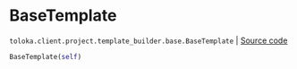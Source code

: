 # BaseTemplate
`toloka.client.project.template_builder.base.BaseTemplate` | [Source code](https://github.com/Toloka/toloka-kit/blob/v1.2.2/src/client/project/template_builder/base.py#L117)

```python
BaseTemplate(self)
```

